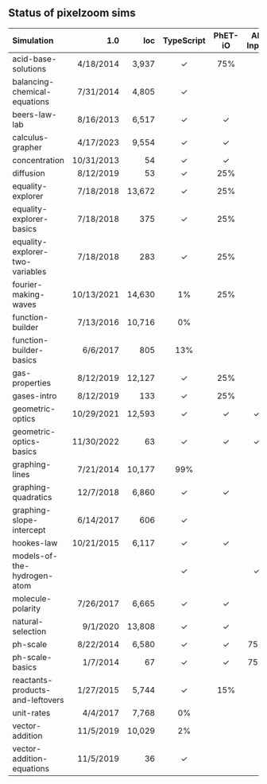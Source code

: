 ## Status of pixelzoom sims 

| Simulation                       |        1.0 |    loc | TypeScript | PhET-iO  | Alt Input  | UI Sound  | Dynamic Locale | Preferences | Color Profile |
|:---------------------------------|-----------:|-------:|:----------:|:--------:|:-----------:|:---------:|:--------------:|:---:|:---:|
| acid-base-solutions              |  4/18/2014 |  3,937 |     ✓      |   75%    |             |           |       ✓        | | |
| balancing-chemical-equations     |  7/31/2014 |  4,805 |     ✓      |          |             |           |       ✓        | | |
| beers-law-lab                    |  8/16/2013 |  6,517 |     ✓      |    ✓     |             |           |       ✓        | ✓ | |
| calculus-grapher                 |  4/17/2023 |  9,554 |     ✓      |    ✓     |             |           |       ✓        | ✓ | ✓ |
| concentration                    | 10/31/2013 |     54 |     ✓      |    ✓     |             |           |       ✓        | ✓ | |
| diffusion                        |  8/12/2019 |     53 |     ✓      |   25%    |             |           |       ✓        | ✓ | ✓ |
| equality-explorer                |  7/18/2018 | 13,672 |     ✓      |   25%    |             |           |       ✓        | ✓ | |
| equality-explorer-basics         |  7/18/2018 |    375 |     ✓      |   25%    |             |           |       ✓        | ✓ | |
| equality-explorer-two-variables  |  7/18/2018 |    283 |     ✓      |   25%    |             |           |       ✓        | ✓ | |
| fourier-making-waves             | 10/13/2021 | 14,630 |     1%     |   25%    |             |           |      80%       | | ✓ |
| function-builder                 |  7/13/2016 | 10,716 |     0%     |          |             |           |      80%       | | |
| function-builder-basics          |   6/6/2017 |    805 |    13%     |          |             |           |       ✓        | | |
| gas-properties                   |  8/12/2019 | 12,127 |     ✓      |   25%    |             |           |       ✓        | ✓ | ✓ |
| gases-intro                      |  8/12/2019 |    133 |     ✓      |   25%    |             |           |       ✓        | ✓ | ✓ |
| geometric-optics                 | 10/29/2021 | 12,593 |     ✓      |    ✓     |      ✓      |     ✓     |       ✓        | ✓ | ✓ |
| geometric-optics-basics          | 11/30/2022 |     63 |     ✓      |    ✓     |      ✓      |     ✓     |       ✓        | ✓ | ✓ |
| graphing-lines                   |  7/21/2014 | 10,177 |    99%     |          |             |           |                | | |
| graphing-quadratics              |  12/7/2018 |  6,860 |     ✓      |    ✓     |             |           |                | | |
| graphing-slope-intercept         |  6/14/2017 |    606 |     ✓      |          |             |           |       ✓        | | |
| hookes-law                       | 10/21/2015 |  6,117 |     ✓      |    ✓     |             |           |      25%       | | |
| models-of-the-hydrogen-atom      |            |        |     ✓      |          |      ✓      |     ✓     |       ✓        | ✓ | ✓ |
| molecule-polarity                |  7/26/2017 |  6,665 |     ✓      |    ✓     |             |           |       ✓        | ✓ | |
| natural-selection                |   9/1/2020 | 13,808 |     ✓      |    ✓     |             |           |       ✓        | | |
| ph-scale                         |  8/22/2014 |  6,580 |     ✓      |    ✓     |     75%     | disabled  |       ✓        | ✓ | |
| ph-scale-basics                  |   1/7/2014 |     67 |     ✓      |    ✓     |     75%     | disabled  |       ✓        | ✓ | |
| reactants-products-and-leftovers |  1/27/2015 |  5,744 |     ✓      |   15%    |             |           |       ✓        | | |
| unit-rates                       |   4/4/2017 |  7,768 |     0%     |          |             |           |       5%       | | |
| vector-addition                  |  11/5/2019 | 10,029 |     2%     |          |             |           |                | | |
| vector-addition-equations        |  11/5/2019 |     36 |     ✓      |          |             |           |       ✓        | | |
